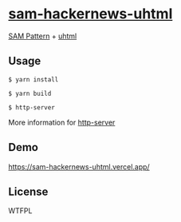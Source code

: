 # [sam-hackernews-uhtml](https://github.com/imnutz/sam-hackernews-uhtml)

[SAM Pattern](https://www.npmjs.com/package/sam-pattern) + [uhtml](https://github.com/WebReflection/uhtml)

## Usage
```
$ yarn install

$ yarn build

$ http-server
```
More information for [http-server](https://www.npmjs.com/package/http-server)

## Demo
https://sam-hackernews-uhtml.vercel.app/

## License
WTFPL
